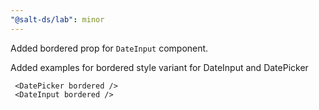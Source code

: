 ```yaml
---
"@salt-ds/lab": minor
---
```


Added bordered prop for `DateInput` component.

Added examples for bordered style variant for DateInput and DatePicker

```
 <DatePicker bordered />
 <DateInput bordered />
```
